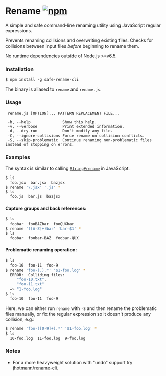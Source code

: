 # Rename [![npm](https://img.shields.io/npm/v/safe-rename-cli.svg)](https://www.npmjs.com/package/safe-rename-cli)

A simple and safe command-line renaming utility using JavaScript regular expressions.

Prevents renaming collisions and overwriting existing files. Checks for collisions between input files *before* beginning to rename them.

No runtime dependencies outside of Node.js [>=v6.5](http://node.green/).

### Installation

```
$ npm install -g safe-rename-cli
```

The binary is aliased to `rename` and `rename.js`.

### Usage

```
 rename.js [OPTION]... PATTERN REPLACEMENT FILE...

 -h, --help              Show this help.
 -v, --verbose           Print extended information.
 -d, --dry-run           Don't modify any file.
 -C, --ignore-collisions Force rename on collision conflicts.
 -S, --skip-problematic  Continue renaming non-problematic files instead of stopping on errors.
```

### Examples

The syntax is similar to calling [`String#rename`](https://developer.mozilla.org/docs/Web/JavaScript/Reference/Global_Objects/String/replace) in JavaScript.

```sh
$ ls
  foo.jsx  bar.jsx  bazjsx
$ rename '\.jsx' '.js' *
$ ls
  foo.js  bar.js  bazjsx
```

#### Capture groups and back references:

```sh
$ ls
  foobar  fooBAZbar  fooQUXbar
$ rename '([A-Z]+)bar' 'bar-$1' *
$ ls
  foobar  foobar-BAZ  foobar-QUX
```

#### Problematic renaming operation:

```sh
$ ls
  foo-10  foo-11  foo-9
$ rename 'foo-(.).*' '$1-foo.log' *
  ERROR:  Colliding files:
     "foo-10.txt",
     "foo-11.txt"
  => "1-foo.log"
$ ls
  foo-10  foo-11  foo-9
```

Here, we can either run `rename` with `-S` and then rename the problematic files manually, or fix the regular expression so it doesn't produce any collision, e.g.:

```sh
$ rename 'foo-([0-9]+).*' '$1-foo.log' *
$ ls
  10-foo.log  11-foo.log  9-foo.log
```

### Notes

* For a more heavyweight solution with "undo" support try [jhotmann/rename-cli](https://www.npmjs.com/package/rename-cli).
